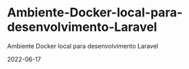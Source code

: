 # Ambiente-Docker-local-para-desenvolvimento-Laravel
Ambiente Docker local para desenvolvimento Laravel

2022-06-17
